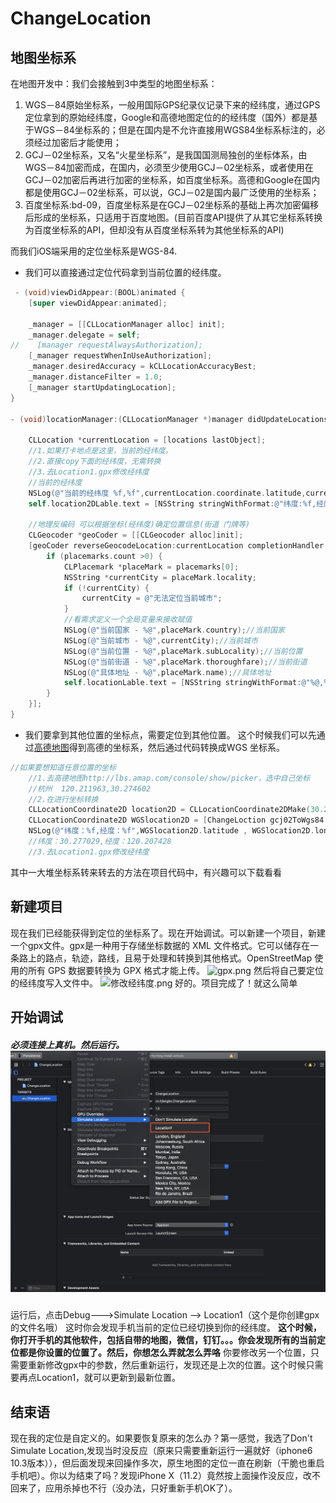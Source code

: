 # ChangeLocation
## 地图坐标系
在地图开发中：我们会接触到3中类型的地图坐标系：
1. WGS－84原始坐标系，一般用国际GPS纪录仪记录下来的经纬度，通过GPS定位拿到的原始经纬度，Google和高德地图定位的的经纬度（国外）都是基于WGS－84坐标系的；但是在国内是不允许直接用WGS84坐标系标注的，必须经过加密后才能使用；
2. GCJ－02坐标系，又名“火星坐标系”，是我国国测局独创的坐标体系，由WGS－84加密而成，在国内，必须至少使用GCJ－02坐标系，或者使用在GCJ－02加密后再进行加密的坐标系，如百度坐标系。高德和Google在国内都是使用GCJ－02坐标系，可以说，GCJ－02是国内最广泛使用的坐标系；
3. 百度坐标系:bd-09，百度坐标系是在GCJ－02坐标系的基础上再次加密偏移后形成的坐标系，只适用于百度地图。(目前百度API提供了从其它坐标系转换为百度坐标系的API，但却没有从百度坐标系转为其他坐标系的API)

而我们iOS端采用的定位坐标系是WGS-84.
- 我们可以直接通过定位代码拿到当前位置的经纬度。
```objective-c
 - (void)viewDidAppear:(BOOL)animated {
    [super viewDidAppear:animated];
    
    _manager = [[CLLocationManager alloc] init];
    _manager.delegate = self;
//    [manager requestAlwaysAuthorization];
    [_manager requestWhenInUseAuthorization];
    _manager.desiredAccuracy = kCLLocationAccuracyBest;
    _manager.distanceFilter = 1.0;
    [_manager startUpdatingLocation];
}

- (void)locationManager:(CLLocationManager *)manager didUpdateLocations:(NSArray<CLLocation *> *)locations {
    
    CLLocation *currentLocation = [locations lastObject];
    //1.如果打卡地点是这里，当前的经纬度。
    //2.直接copy下面的经纬度，无需转换
    //3.去Location1.gpx修改经纬度
    //当前的经纬度
    NSLog(@"当前的经纬度 %f,%f",currentLocation.coordinate.latitude,currentLocation.coordinate.longitude);
    self.location2DLable.text = [NSString stringWithFormat:@"纬度:%f,经度:%f",currentLocation.coordinate.latitude,currentLocation.coordinate.longitude];
    
    //地理反编码 可以根据坐标(经纬度)确定位置信息(街道 门牌等)
    CLGeocoder *geoCoder = [[CLGeocoder alloc]init];
    [geoCoder reverseGeocodeLocation:currentLocation completionHandler:^(NSArray<CLPlacemark *> * _Nullable placemarks, NSError * _Nullable error) {
        if (placemarks.count >0) {
            CLPlacemark *placeMark = placemarks[0];
            NSString *currentCity = placeMark.locality;
            if (!currentCity) {
                currentCity = @"无法定位当前城市";
            }
            //看需求定义一个全局变量来接收赋值
            NSLog(@"当前国家 - %@",placeMark.country);//当前国家
            NSLog(@"当前城市 - %@",currentCity);//当前城市
            NSLog(@"当前位置 - %@",placeMark.subLocality);//当前位置
            NSLog(@"当前街道 - %@",placeMark.thoroughfare);//当前街道
            NSLog(@"具体地址 - %@",placeMark.name);//具体地址
            self.locationLable.text = [NSString stringWithFormat:@"%@,%@,%@,%@,%@",placeMark.country,currentCity,placeMark.subLocality,placeMark.thoroughfare,placeMark.name];
        }
    }];
}
```
- 我们要拿到其他位置的坐标点，需要定位到其他位置。
这个时候我们可以先通过[高德地图](http://lbs.amap.com/console/show/picker)得到高德的坐标系，然后通过代码转换成WGS 坐标系。
```objective-c
//如果要想知道任意位置的坐标
    //1.去高德地图http://lbs.amap.com/console/show/picker，选中自己坐标
    //杭州  120.211963,30.274602 
    //2.在进行坐标转换
    CLLocationCoordinate2D location2D = CLLocationCoordinate2DMake(30.274602, 120.211963);
    CLLocationCoordinate2D WGSlocation2D = [ChangeLoction gcj02ToWgs84:location2D];
    NSLog(@"纬度：%f,经度：%f",WGSlocation2D.latitude , WGSlocation2D.longitude);
    //纬度：30.277029,经度：120.207428
    //3.去Location1.gpx修改经纬度
```
其中一大堆坐标系转来转去的方法在项目代码中，有兴趣可以下载看看
## 新建项目
现在我们已经能获得到定位的坐标系了。现在开始调试。可以新建一个项目，新建一个gpx文件。gpx是一种用于存储坐标数据的 XML 文件格式。它可以储存在一条路上的路点，轨迹，路线，且易于处理和转换到其他格式。OpenStreetMap 使用的所有 GPS 数据要转换为 GPX 格式才能上传。
![gpx.png](http://upload-images.jianshu.io/upload_images/2868618-b4069da23ccbb720.png?imageMogr2/auto-orient/strip%7CimageView2/2/w/1240)
然后将自己要定位的经纬度写入文件中。
![修改经纬度.png](http://upload-images.jianshu.io/upload_images/2868618-5235f249332aea00.png?imageMogr2/auto-orient/strip%7CimageView2/2/w/1240)
好的。项目完成了！就这么简单
## 开始调试
##### 必须连接上真机。然后运行。![](https://raw.githubusercontent.com/we11cheng/picBed/master/20191201112220.png)
运行后，点击Debug--->Simulate Location --> Location1（这个是你创建gpx的文件名哦）
这时你会发现手机当前的定位已经切换到你的经纬度。
**这个时候，你打开手机的其他软件，包括自带的地图，微信，钉钉。。。你会发现所有的当前定位都是你设置的位置了。然后，你想怎么弄就怎么弄咯**
你要修改另一个位置，只需要重新修改gpx中的参数，然后重新运行，发现还是上次的位置。这个时候只需要再点Location1，就可以更新到最新位置。
## 结束语
现在我的定位是自定义的。如果要恢复原来的怎么办？第一感觉，我选了Don't Simulate Location,发现当时没反应（原来只需要重新运行一遍就好（iphone6 10.3版本）），但后面发现来回操作多次，原生地图的定位一直在刷新（干脆也重启手机吧）。你以为结束了吗？发现iPhone X（11.2）竟然按上面操作没反应，改不回来了，应用杀掉也不行（没办法，只好重新手机OK了）。


